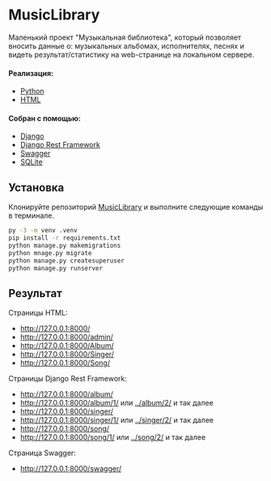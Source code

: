 # MusicLibrary

Маленький проект "Музыкальная библиотека", который позволяет вносить данные о: музыкальных альбомах, исполнителях, песнях и видеть результат/статистику на web-странице на локальном сервере.

#### Реализация: 
  * [Python](https://www.python.org/)
  * [HTML](https://html.spec.whatwg.org/multipage/)

#### Собран с помощью:
  * [Django](https://www.djangoproject.com/)
  * [Django Rest Framework](https://www.django-rest-framework.org/)
  * [Swagger](https://django-rest-swagger.readthedocs.io/en/latest/)
  * [SQLite](https://www.sqlite.org/index.html)

## Установка

Клонируйте репозиторий [MusicLibrary](https://github.com/ewhitestorm/MusicLibrary.git) и выполните следующие команды в терминале.

```bash
py -3 -m venv .venv
pip install -r requirements.txt
python manage.py makemigrations
python mnage.py migrate
python manage.py createsuperuser
python manage.py runserver
```

## Результат

Страницы HTML:
  * http://127.0.0.1:8000/
  * http://127.0.0.1:8000/admin/
  * http://127.0.0.1:8000/Album/
  * http://127.0.0.1:8000/Singer/
  * http://127.0.0.1:8000/Song/
    
Страницы Django Rest Framework:
  * http://127.0.0.1:8000/album/
  * http://127.0.0.1:8000/album/1/ или [../album/2/](http://127.0.0.1:8000/album/2/) и так далее
  * http://127.0.0.1:8000/singer/
  * http://127.0.0.1:8000/singer/1/ или [../singer/2/](http://127.0.0.1:8000/singer/2/) и так далее
  * http://127.0.0.1:8000/song/
  * http://127.0.0.1:8000/song/1/ или [../song/2/](http://127.0.0.1:8000/song/2/) и так далее
  
Страница Swagger:
  * http://127.0.0.1:8000/swagger/
